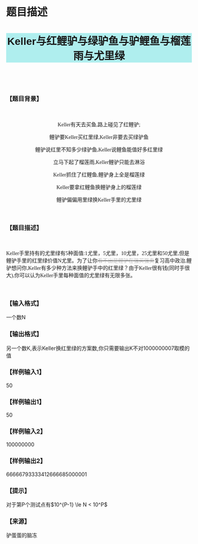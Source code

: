 # 题目描述


<h1>
<p class="MsoNormal" align="center" style="text-align:center;background:paleturquoise;">
<b><span style="font-size:21pt;font-family:Arial, sans-serif;">Keller</span></b><b><span style="font-size:21pt;font-family:宋体;">与红鲤驴与绿驴鱼与驴鲤鱼与榴莲雨与尤里绿</span></b><b><span style="font-size:21pt;font-family:Arial, sans-serif;"></span></b> 
</p>
<br/>
</h1>
<h3>
【题目背景】
</h3>
<p>
<br/>
</p>
<p class="MsoNormal" align="center" style="text-align:center;">
<span style="font-family:Consolas;">Keller</span><span style="font-family:&#34;">有天去买鱼</span><span style="font-family:Consolas;">,</span><span style="font-family:&#34;">路上碰见了红鲤驴</span><span style="font-family:Consolas;">;</span> 
</p>
<p class="MsoNormal" align="center" style="text-align:center;">
<span style="font-family:&#34;">鲤驴要</span><span style="font-family:Consolas;">Keller</span><span style="font-family:&#34;">买红里绿</span><span style="font-family:Consolas;">,Keller</span><span style="font-family:&#34;">非要去买绿驴鱼</span><span style="font-family:Consolas;"></span> 
</p>
<p class="MsoNormal" align="center" style="text-align:center;">
<span style="font-family:&#34;">鲤驴说红里不知多少绿驴鱼</span><span style="font-family:Consolas;">,Keller</span><span style="font-family:&#34;">说鲤鱼能值好多红里绿</span><span style="font-family:Consolas;"></span> 
</p>
<p class="MsoNormal" align="center" style="text-align:center;">
<span style="font-family:&#34;">立马下起了榴莲雨</span><span style="font-family:Consolas;">,Keller</span><span style="font-family:&#34;">鲤驴只能去淋浴</span><span style="font-family:Consolas;"></span> 
</p>
<p class="MsoNormal" align="center" style="text-align:center;">
<span style="font-family:Consolas;">Keller</span><span style="font-family:&#34;">抓住了红鲤鱼</span><span style="font-family:Consolas;">,</span><span style="font-family:&#34;">鲤驴身上全是榴莲绿</span><span style="font-family:Consolas;"></span> 
</p>
<p class="MsoNormal" align="center" style="text-align:center;">
<span style="font-family:Consolas;">Keller</span><span style="font-family:&#34;">要拿红鲤鱼换鲤驴身上的榴莲绿</span><span style="font-family:Consolas;"></span> 
</p>
<p class="MsoNormal" align="center" style="text-align:center;">
<span style="font-family:&#34;">鲤驴偏偏用里绿换</span><span style="font-family:Consolas;">Keller</span><span style="font-family:&#34;">手里的尤里绿</span><span style="font-family:Consolas;"></span> 
</p>
<p>
<br/>
</p>
<h3>
【题目描述】
</h3>
<p>
<br/>
</p>
<p class="MsoNormal">
<span style="font-family:Consolas;">Keller</span><span style="font-family:&#34;color:red;">手里</span><span style="font-family:&#34;">持有的尤里绿有</span><span style="font-family:Consolas;">5</span><span style="font-family:&#34;">种面值</span><span style="font-family:Consolas;">:1</span><span style="font-family:&#34;">尤里，</span><span style="font-family:Consolas;">5</span><span style="font-family:&#34;">尤里，</span><span style="font-family:Consolas;">10</span><span style="font-family:&#34;">尤里，</span><span style="font-family:Consolas;">25</span><span style="font-family:&#34;">尤里和</span><span style="font-family:Consolas;">50</span><span style="font-family:&#34;">尤里</span><span style="font-family:Consolas;">,</span><span style="font-family:&#34;">但是鲤驴手里的红里绿价值</span><span style="font-family:Consolas;">N</span><span style="font-family:&#34;">尤里。为了让你<s><span style="color:#BFBFBF;">看不出是鲤驴在强买强卖</span></s>复习高中政治,鲤驴想问你</span><span style="font-family:Consolas;">,Keller</span><span style="font-family:&#34;">有多少种方法来换鲤驴手中的红里绿？由于</span><span style="font-family:Consolas;">Keller</span><span style="font-family:&#34;">很有钱</span><span style="font-family:Consolas;">(</span><span style="font-family:&#34;">同时手很大</span><span style="font-family:Consolas;">),</span><span style="font-family:&#34;">你可以认为</span><span style="font-family:Consolas;">Keller</span><span style="font-family:&#34;">手里每种面值的尤里绿有无限多张。</span> 
</p>
<p>
<br/>
</p>
<h3>
【输入格式】
</h3>
<p>
一个数N
</p>
<h3>
【输出格式】
</h3>
<p>
另一个数K,表示Keller换红里绿的方案数,你只需要输出K不对1000000007取模的值
</p>
<h3>
【样例输入1】
</h3>
<p>
50
</p>
<h3>
【样例输出1】
</h3>
<p>
50
</p>
<h3>
【样例输入2】
</h3>
<p>
100000000
</p>
<h3>
【样例输出2】
</h3>
<p>
66666793333412666685000001
</p>
<h3>
【提示】
</h3>
<p>
对于第P个测试点有$10^{P-1} \le N &lt; 10^P$
</p>
<h3>
【来源】
</h3>
<p>
驴蛋蛋的脑冻
</p>
<p>
<img src="/upload/image/20170112/20170112155956_15137.jpg" alt=""/>
</p>
